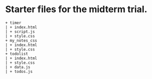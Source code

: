 # Starter files for the midterm trial.

```
+ timer
| + index.html
| + script.js
| + style.css
+ my_notes_css
| + index.html
| + style.css
+ todolist
| + index.html
| + style.css
| + data.js
| + todos.js
```